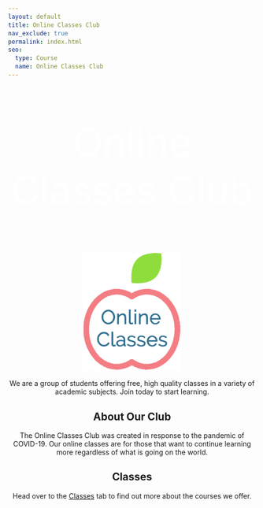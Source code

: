 ```yaml
---
layout: default
title: Online Classes Club
nav_exclude: true
permalink: index.html
seo:
  type: Course
  name: Online Classes Club
---
```


<style>
.banner {
    /* The image used */
    background-image: url(https://img.freepik.com/free-photo/beautiful-tree-middle-field-covered-with-grass-with-tree-line-background_181624-29267.jpg);
  }

.btn {
  border: 2px solid black;
  background-color: white;
  color: white;
  padding: 14px 28px;
  font-size: 16px;
  cursor: pointer;
}

.btn-green {
  border-color: #04AA6D;
  color: green;
}

.btn-green:hover {
  background-color: #04AA6D;
  color: white;
}

body { margin:0; }
</style>

<center>

  <div class="banner">
    <div>
      <p style="font-size:80px; color:white">Online Classes Club</p>
    </div>  
  </div>
  
  <img src="assets/images/online classes logo.png" style="width:200px" alt="OCC Logo">
  
  <p> We are a group of students offering free, high quality classes in a variety of academic subjects. Join today to start learning. </p>
  
  <h2 style="text-align:center"> About Our Club </h2>
  The Online Classes Club was created in response to the pandemic of COVID-19. Our online classes are for those that want to continue learning more regardless of what is going on the world.

  <h2 style="text-align:center"> Classes </h2>
  Head over to the <a href="/classes/">Classes</a> tab to find out more about the courses we offer.
  
</center>
